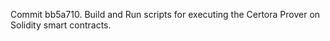 Commit bb5a710.                    Build and Run scripts for executing the Certora Prover on Solidity smart contracts.